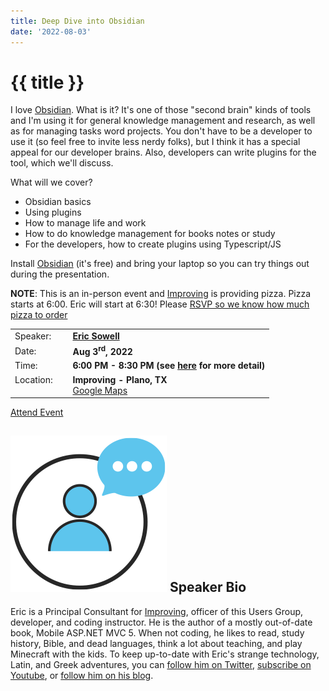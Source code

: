 ```yaml
---
title: Deep Dive into Obsidian
date: '2022-08-03'
---
```

# {{ title }}

I love [Obsidian](https://obsidian.md/). What is it? It's one of those "second brain" kinds of tools and I'm using it for general knowledge management and research, as well as for managing tasks word projects. You don't have to be a developer to use it (so feel free to invite less nerdy folks), but I think it has a special appeal for our developer brains. Also, developers can write plugins for the tool, which we'll discuss.

What will we cover?

* Obsidian basics
* Using plugins
* How to manage life and work
* How to do knowledge management for books notes or study
* For the developers, how to create plugins using Typescript/JS

Install [Obsidian](https://obsidian.md/) (it's free) and bring your laptop so you can try things out during the presentation.

**NOTE**: This is an in-person event and [Improving](https://improving.com/) is providing pizza. Pizza starts at 6:00. Eric will start at 6:30! Please [RSVP so we know how much pizza to order](https://www.eventbrite.com/e/deep-dive-into-obsidian-tickets-394077916657)



<table>
<tbody>
<tr><td>Speaker:</td><td>&nbsp;</td><td><b><a title="Eric Sowell" target="_blank" href="https://twitter.com/mallioch">Eric Sowell</a></b></td></tr>
<tr><td>Date:</td><td>&nbsp;</td><td><b>Aug 3<sup>rd</sup>, 2022</b></td></tr>
<tr><td valign="top">Time:</td><td>&nbsp;</td><td><b>6:00 PM - 8:30 PM (see <a title="Location" href="/contact/">here</a> for more detail)</b></td></tr>
<tr><td valign="top">Location:</td><td>&nbsp;</td><td><b>Improving - Plano, TX</b><br><a title="Google" target="_blank" href="https://g.page/improving-dallas?share">Google Maps</a></td></tr>
</tbody>
</table>

[Attend Event](https://www.eventbrite.com/e/deep-dive-into-obsidian-tickets-394077916657)

## ![](/assets/img/icons/speakerbioicon.png) Speaker Bio

<p>Eric is a Principal Consultant for <a href="https://improving.com/">Improving</a>, officer of this Users Group, developer, and coding instructor. He is the author of a mostly out-of-date book, Mobile ASP.NET MVC 5. When not coding, he likes to read, study history, Bible, and dead languages, think a lot about teaching, and play Minecraft with the kids. To keep up-to-date with Eric's strange technology, Latin, and Greek adventures, you can <a href="https://twitter.com/Mallioch">follow him on Twitter</a>, <a href="https://www.youtube.com/channel/UCCHcJejvdlXxLlG0encr53Q">subscribe on Youtube</a>, or <a href="https://ericsowell.com/blog">follow him on his blog</a>.</p>
